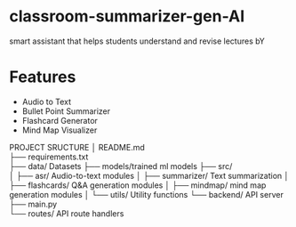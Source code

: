 # classroom-summarizer-gen-AI
 smart assistant that helps students understand and revise lectures bY
# Features
- Audio to Text
- Bullet Point Summarizer
- Flashcard Generator
- Mind Map Visualizer


PROJECT SRUCTURE
│
 README.md            
├── requirements.txt        
├── data/  Datasets
├── models/trained ml models
├── src/                   
│   ├── asr/  Audio-to-text modules 
│   ├── summarizer/ Text summarization 
│   ├── flashcards/ Q&A generation modules 
│   ├── mindmap/ mind map generation modules
│   └── utils/ Utility functions 
└── backend/   API server
    ├── main.py            
    └── routes/ API route handlers 

